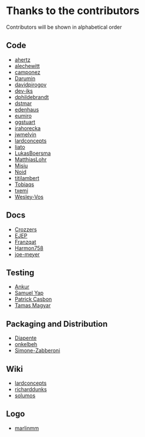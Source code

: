 Thanks to the contributors
==========================

Contributors will be shown in alphabetical order

Code
----
  * [ahertz](https://github.com/ahertz)
  * [alechewitt](https://github.com/alechewitt)
  * [camponez](https://github.com/camponez)
  * [Darumin](https://github.com/Darumin)
  * [davidpirogov](https://github.com/davidpirogov)
  * [dev-iks](https://github.com/dev-iks)
  * [dphildebrandt](https://github.com/dphildebrandt)
  * [dstmar](https://github.com/dstmar)
  * [edenhaus](https://github.com/edenhaus)
  * [eumiro](https://github.com/eumiro)
  * [ggstuart](https://github.com/ggstuart)
  * [irahorecka](https://github.com/irahorecka)
  * [jwmelvin](https://github.com/jwmelvin)
  * [lardconcepts](https://github.com/lardconcepts)
  * [liato](https://github.com/liato)
  * [LukasBoersma](https://github.com/LukasBoersma)
  * [MatthiasLohr](https://github.com/MatthiasLohr)  
  * [Misiu](https://github.com/Misiu)
  * [Noid](https://github.com/n0id)
  * [titilambert](https://github.com/titilambert)
  * [Tobiaqs](https://github.com/Tobiaqs)
  * [txemi](https://github.com/txemi)
  * [Wesley-Vos](https://github.com/Wesley-Vos)

Docs
----
  * [Crozzers](https://github.com/Crozzers)
  * [EJEP](https://github.com/EJEP)
  * [Franzqat](https://github.com/franzqat)
  * [Harmon758](https://github.com/Harmon758)
  * [joe-meyer](https://github.com/joe-meyer)

Testing
-------
  * [Ankur](https://github.com/Ankuraxz)
  * [Samuel Yap](https://github.com/samuelyap)
  * [Patrick Casbon](https://github.com/patcas)
  * [Tamas Magyar](https://github.com/tamasmagyar)

Packaging and Distribution
--------------------------
  * [Diapente](https://github.com/Diapente)
  * [onkelbeh](https://github.com/onkelbeh)
  * [Simone-Zabberoni](https://github.com/Simone-Zabberoni)

Wiki
----
  * [lardconcepts](https://github.com/lardconcepts)
  * [richarddunks](https://github.com/richarddunks)
  * [solumos](https://github.com/solumos)

Logo
----
  * [marlinmm](https://github.com/marlinmm)
